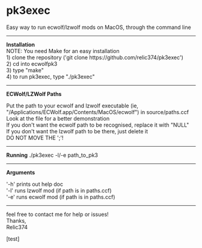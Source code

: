 # pk3exec
Easy way to run ecwolf/lzwolf mods on MacOS, through the command line<br>
<hr>
<strong>Installation</strong><br>
NOTE: You need Make for an easy installation<br>
1) clone the repository ('git clone https://github.com/relic374/pk3exec')<br>
2) cd into ecwolfpk3<br>
3) type "make"<br>
4) to run pk3exec, type "./pk3exec"<br>

<hr>
<strong>ECWolf/LZWolf Paths</strong><br>

Put the path to your ecwolf and lzwolf executable (ie, "/Applications/ECWolf.app/Contents/MacOS/ecwolf") in source/paths.ccf<br>
Look at the file for a better demonstration<br>
If you don't want the ecwolf path to be recognised, replace it with "NULL"<br>
If you don't want the lzwolf path to be there, just delete it<br>
DO NOT MOVE THE ';'!<br>

<hr>
<strong>Running</strong>
./pk3exec -l/-e path_to_pk3<br>

<hr>
<strong>Arguments</strong>

'-h'    prints out help doc<br>
'-l'    runs lzwolf mod (if path is in paths.ccf)<br>
'-e'    runs ecwolf mod (if path is in paths.ccf)<br>

<hr>

feel free to contact me for help or issues!<br>
Thanks,<br>
Relic374<br>

[test]

